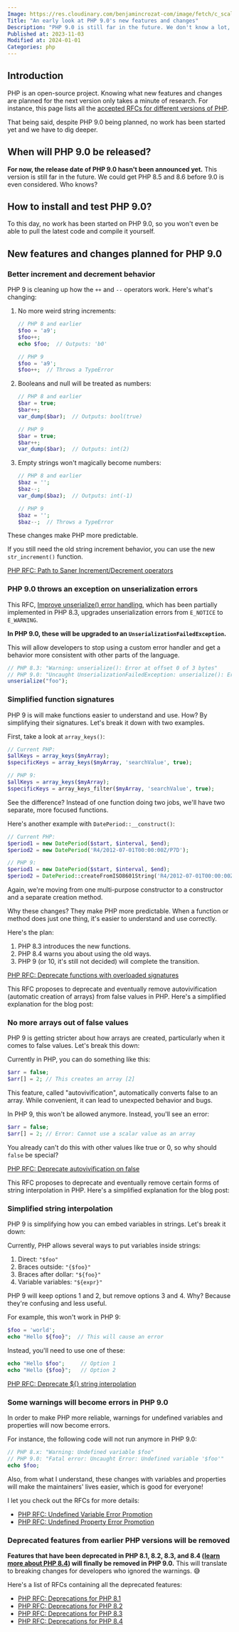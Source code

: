 ```yaml
---
Image: https://res.cloudinary.com/benjamincrozat-com/image/fetch/c_scale,f_webp,q_auto,w_1200/https://life-long-bunny.fra1.digitaloceanspaces.com/media-library/production/222/Oezl6om6sBJmaiKSF2sh78yXpzyNvp-metacGhwLTkwLnBuZw%3D%3D-.png
Title: "An early look at PHP 9.0's new features and changes"
Description: "PHP 9.0 is still far in the future. We don't know a lot, but we have a few breaking changes planned for it."
Published at: 2023-11-03
Modified at: 2024-01-01
Categories: php
---
```


## Introduction

PHP is an open-source project. Knowing what new features and changes are planned for the next version only takes a minute of research. For instance, this page lists all the [accepted RFCs for different versions of PHP](https://wiki.php.net/rfc).

That being said, despite PHP 9.0 being planned, no work has been started yet and we have to dig deeper.

## When will PHP 9.0 be released?

**For now, the release date of PHP 9.0 hasn't been announced yet.** This version is still far in the future. We could get PHP 8.5 and 8.6 before 9.0 is even considered. Who knows?

## How to install and test PHP 9.0?

To this day, no work has been started on PHP 9.0, so you won't even be able to pull the latest code and compile it yourself.

## New features and changes planned for PHP 9.0

### Better increment and decrement behavior

PHP 9 is cleaning up how the `++` and `--` operators work. Here's what's changing:

1. No more weird string increments:
   ```php
   // PHP 8 and earlier
   $foo = 'a9';
   $foo++;
   echo $foo;  // Outputs: 'b0'

   // PHP 9
   $foo = 'a9';
   $foo++;  // Throws a TypeError
   ```

2. Booleans and null will be treated as numbers:
   ```php
   // PHP 8 and earlier
   $bar = true;
   $bar++;
   var_dump($bar);  // Outputs: bool(true)

   // PHP 9
   $bar = true;
   $bar++;
   var_dump($bar);  // Outputs: int(2)
   ```

3. Empty strings won't magically become numbers:
   ```php
   // PHP 8 and earlier
   $baz = '';
   $baz--;
   var_dump($baz);  // Outputs: int(-1)

   // PHP 9
   $baz = '';
   $baz--;  // Throws a TypeError
   ```

These changes make PHP more predictable.

If you still need the old string increment behavior, you can use the new `str_increment()` function.

[PHP RFC: Path to Saner Increment/Decrement operators](https://wiki.php.net/rfc/saner-inc-dec-operators)

### PHP 9.0 throws an exception on unserialization errors

This RFC, [Improve unserialize() error handling](https://wiki.php.net/rfc/improve_unserialize_error_handling), which has been partially implemented in PHP 8.3, upgrades unserialization errors from `E_NOTICE` to `E_WARNING`.

**In PHP 9.0, these will be upgraded to an `UnserializationFailedException`.**

This will allow developers to stop using a custom error handler and get a behavior more consistent with other parts of the language.

```php
// PHP 8.3: "Warning: unserialize(): Error at offset 0 of 3 bytes"
// PHP 9.0: "Uncaught UnserializationFailedException: unserialize(): Error at offset 0 of 3 bytes"
unserialize("foo");
```

### Simplified function signatures

PHP 9 is will make functions easier to understand and use. How? By simplifying their signatures. Let's break it down with two examples.

First, take a look at `array_keys()`:

```php
// Current PHP:
$allKeys = array_keys($myArray);
$specificKeys = array_keys($myArray, 'searchValue', true);

// PHP 9:
$allKeys = array_keys($myArray);
$specificKeys = array_keys_filter($myArray, 'searchValue', true);
```

See the difference? Instead of one function doing two jobs, we'll have two separate, more focused functions.

Here's another example with `DatePeriod::__construct()`:

```php
// Current PHP:
$period1 = new DatePeriod($start, $interval, $end);
$period2 = new DatePeriod('R4/2012-07-01T00:00:00Z/P7D');

// PHP 9:
$period1 = new DatePeriod($start, $interval, $end);
$period2 = DatePeriod::createFromISO8601String('R4/2012-07-01T00:00:00Z/P7D');
```

Again, we're moving from one multi-purpose constructor to a constructor and a separate creation method.

Why these changes? They make PHP more predictable. When a function or method does just one thing, it's easier to understand and use correctly.

Here's the plan:
1. PHP 8.3 introduces the new functions.
2. PHP 8.4 warns you about using the old ways.
3. PHP 9 (or 10, it's still not decided) will complete the transition.

[PHP RFC: Deprecate functions with overloaded signatures](https://wiki.php.net/rfc/deprecate_functions_with_overloaded_signatures)

This RFC proposes to deprecate and eventually remove autovivification (automatic creation of arrays) from false values in PHP. Here's a simplified explanation for the blog post:

### No more arrays out of false values

PHP 9 is getting stricter about how arrays are created, particularly when it comes to false values. Let's break this down:

Currently in PHP, you can do something like this:

```php
$arr = false;
$arr[] = 2; // This creates an array [2]
```

This feature, called "autovivification", automatically converts false to an array. While convenient, it can lead to unexpected behavior and bugs.

In PHP 9, this won't be allowed anymore. Instead, you'll see an error:

```php
$arr = false;
$arr[] = 2; // Error: Cannot use a scalar value as an array
```

You already can't do this with other values like true or 0, so why should `false` be special?

[PHP RFC: Deprecate autovivification on false](https://wiki.php.net/rfc/autovivification_false)

This RFC proposes to deprecate and eventually remove certain forms of string interpolation in PHP. Here's a simplified explanation for the blog post:

### Simplified string interpolation

PHP 9 is simplifying how you can embed variables in strings. Let's break it down:

Currently, PHP allows several ways to put variables inside strings:

1. Direct: `"$foo"`
2. Braces outside: `"{$foo}"`
3. Braces after dollar: `"${foo}"`
4. Variable variables: `"${expr}"`

PHP 9 will keep options 1 and 2, but remove options 3 and 4. Why? Because they're confusing and less useful.

For example, this won't work in PHP 9:

```php
$foo = 'world';
echo "Hello ${foo}";  // This will cause an error
```

Instead, you'll need to use one of these:

```php
echo "Hello $foo";     // Option 1
echo "Hello {$foo}";   // Option 2
```

[PHP RFC: Deprecate ${} string interpolation](https://wiki.php.net/rfc/deprecate_dollar_brace_string_interpolation)

### Some warnings will become errors in PHP 9.0

In order to make PHP more reliable, warnings for undefined variables and properties will now become errors.

For instance, the following code will not run anymore in PHP 9.0:

```php
// PHP 8.x: "Warning: Undefined variable $foo"
// PHP 9.0: "Fatal error: Uncaught Error: Undefined variable '$foo'"
echo $foo;
```

Also, from what I understand, these changes with variables and properties will make the maintainers' lives easier, which is good for everyone!

I let you check out the RFCs for more details:
- [PHP RFC: Undefined Variable Error Promotion](https://wiki.php.net/rfc/undefined_variable_error_promotion)
- [PHP RFC: Undefined Property Error Promotion](https://wiki.php.net/rfc/undefined_property_error_promotion)

### Deprecated features from earlier PHP versions will be removed

**Features that have been deprecated in PHP 8.1, 8.2, 8.3, and 8.4 ([learn more about PHP 8.4](/php-84)) will finally be removed in PHP 9.0.** This will translate to breaking changes for developers who ignored the warnings. 😅

Here's a list of RFCs containing all the deprecated features:
- [PHP RFC: Deprecations for PHP 8.1](https://wiki.php.net/rfc/deprecations_php_8_1)
- [PHP RFC: Deprecations for PHP 8.2](https://wiki.php.net/rfc/deprecations_php_8_2)
- [PHP RFC: Deprecations for PHP 8.3](https://wiki.php.net/rfc/deprecations_php_8_3)
- [PHP RFC: Deprecations for PHP 8.4](https://wiki.php.net/rfc/deprecations_php_8_4)
